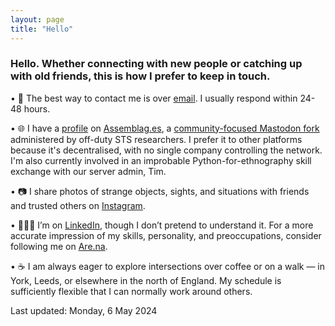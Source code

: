 ```yaml
---  
layout: page
title: "Hello"
---  
```


### Hello. Whether connecting with new people or catching up with old friends, this is how I prefer to keep in touch.

• 📧 The best way to contact me is over [email](mailto:jcalpickard@proton.me). I usually respond within 24-48 hours.

• 🌐 I have a [profile](https://assemblag.es/@jcalpickard) on [Assemblag.es](https://assemblag.es/), a [community-focused Mastodon fork](https://github.com/hometown-fork/hometown/wiki) administered by off-duty STS researchers. I prefer it to other platforms because it's decentralised, with no single company controlling the network. I'm also currently involved in an improbable Python-for-ethnography skill exchange with our server admin, Tim.

• 📷 I share photos of strange objects, sights, and situations with friends and trusted others on [Instagram](https://www.instagram.com/jcalpickard/).

• 👨🏻‍💼 I’m on [LinkedIn](https://www.linkedin.com/in/justinpickard/), though I don’t pretend to understand it. For a more accurate impression of my skills, personality, and preoccupations, consider following me on [Are.na](https://www.are.na/justin-pickard/index).

• ☕ I am always eager to explore intersections over coffee or on a walk — in York, Leeds, or elsewhere in the north of England. My schedule is sufficiently flexible that I can normally work around others.

Last updated: Monday, 6 May 2024